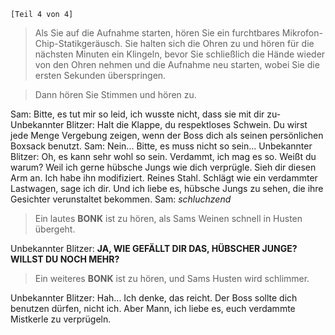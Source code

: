 `[Teil 4 von 4]`

> Als Sie auf die Aufnahme starten, hören Sie ein furchtbares Mikrofon-Chip-Statikgeräusch. Sie halten sich die Ohren zu und hören für die nächsten Minuten ein Klingeln, bevor Sie schließlich die Hände wieder von den Ohren nehmen und die Aufnahme neu starten, wobei Sie die ersten Sekunden überspringen.

> Dann hören Sie Stimmen und hören zu.

Sam: Bitte, es tut mir so leid, ich wusste nicht, dass sie mit dir zu-
Unbekannter Blitzer: Halt die Klappe, du respektloses Schwein. Du wirst jede Menge Vergebung zeigen, wenn der Boss dich als seinen persönlichen Boxsack benutzt.
Sam: Nein... Bitte, es muss nicht so sein...
Unbekannter Blitzer: Oh, es kann sehr wohl so sein. Verdammt, ich mag es so. Weißt du warum? Weil ich gerne hübsche Jungs wie dich verprügle. Sieh dir diesen Arm an. Ich habe ihn modifiziert. Reines Stahl. Schlägt wie ein verdammter Lastwagen, sage ich dir. Und ich liebe es, hübsche Jungs zu sehen, die ihre Gesichter verunstaltet bekommen.
Sam: *schluchzend*

> Ein lautes **BONK** ist zu hören, als Sams Weinen schnell in Husten übergeht.

Unbekannter Blitzer: **JA, WIE GEFÄLLT DIR DAS, HÜBSCHER JUNGE? WILLST DU NOCH MEHR?**

> Ein weiteres **BONK** ist zu hören, und Sams Husten wird schlimmer.

Unbekannter Blitzer: Hah... Ich denke, das reicht. Der Boss sollte dich benutzen dürfen, nicht ich. Aber Mann, ich liebe es, euch verdammte Mistkerle zu verprügeln.
